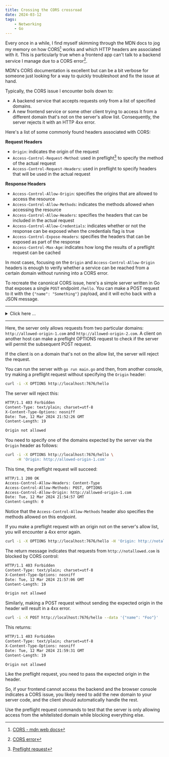 ```yaml
---
title: Crossing the CORS crossroad
date: 2024-03-12
tags:
    - Networking
    - Go
---
```


Every once in a while, I find myself skimming through the MDN docs to jog my memory on how
CORS[^1] works and which HTTP headers are associated with it. This is particularly true when
a frontend app can't talk to a backend service I manage due to a CORS error[^2].

MDN's CORS documentation is excellent but can be a bit verbose for someone just looking for
a way to quickly troubleshoot and fix the issue at hand.

Typically, the CORS issue I encounter boils down to:

-   A backend service that accepts requests only from a list of specified domains.
-   A new frontend service or some other client trying to access it from a different domain
    that's not on the server's allow list. Consequently, the server rejects it with an HTTP
    4xx error.

Here's a list of some commonly found headers associated with CORS:

**Request Headers**

-   `Origin`: indicates the origin of the request
-   `Access-Control-Request-Method`: used in preflight[^3] to specify the method of the
    actual request
-   `Access-Control-Request-Headers`: used in preflight to specify headers that will be used
    in the actual request

**Response Headers**

-   `Access-Control-Allow-Origin`: specifies the origins that are allowed to access the
    resource
-   `Access-Control-Allow-Methods`: indicates the methods allowed when accessing the
    resource
-   `Access-Control-Allow-Headers`: specifies the headers that can be included in the actual
    request
-   `Access-Control-Allow-Credentials`: indicates whether or not the response can be exposed
    when the credentials flag is true
-   `Access-Control-Expose-Headers`: specifies the headers that can be exposed as part of
    the response
-   `Access-Control-Max-Age`: indicates how long the results of a preflight request can be
    cached

In most cases, focusing on the `Origin` and `Access-Control-Allow-Origin` headers is enough
to verify whether a service can be reached from a certain domain without running into a CORS
error.

To recreate the canonical CORS issue, here's a simple server written in Go that exposes a
single `POST` endpoint `/hello`. You can make a POST request to it with the
`{"name": "Something"}` payload, and it will echo back with a JSON message.

---

<details>

<summary>Click here ...</summary>

```go
// main.go
package main

import (
    "encoding/json"
    "fmt"
    "net/http"
)

// Person struct to parse the input JSON.
type Person struct {
    Name string `json:"name"`
}

// helloNameHandler responds with "Hello {name}".
func helloNameHandler(w http.ResponseWriter, r *http.Request) {
    if r.Method != "POST" {
        http.Error(w, "Only POST method is allowed", http.StatusMethodNotAllowed)
        return
    }

    var p Person
    if err := json.NewDecoder(r.Body).Decode(&p); err != nil {
        http.Error(w, err.Error(), http.StatusBadRequest)
        return
    }

    response := fmt.Sprintf("Hello %s", p.Name)
    w.Header().Set("Content-Type", "application/json")
    json.NewEncoder(w).Encode(map[string]string{"message": response})
}

// corsMiddleware adds CORS headers to the response.
func corsMiddleware(next http.Handler) http.Handler {
    return http.HandlerFunc(func(w http.ResponseWriter, r *http.Request) {
        allowedOrigins := map[string]bool{
            "http://allowed-origin-1.com": true,
            "http://allowed-origin-2.com": true,
        }

        origin := r.Header.Get("Origin")
        if _, ok := allowedOrigins[origin]; ok {
            w.Header().Set("Access-Control-Allow-Origin", origin)
        } else {
            // Optional: Handle not allowed origin, e.g., by returning an error.
            http.Error(w, "Origin not allowed", http.StatusForbidden)
            return
        }

        w.Header().Set("Access-Control-Allow-Methods", "POST, OPTIONS")
        w.Header().Set("Access-Control-Allow-Headers", "Content-Type")

        // Handle preflight request.
        if r.Method == "OPTIONS" {
            w.WriteHeader(http.StatusOK)
            return
        }

        next.ServeHTTP(w, r)
    })
}

func main() {
    mux := http.NewServeMux()
    mux.Handle("/hello", corsMiddleware(http.HandlerFunc(helloNameHandler)))

    fmt.Println("Server is running on http://localhost:7676")
    http.ListenAndServe(":7676", mux)
}
```

</details>

---

Here, the server only allows requests from two particular domains:
`http://allowed-origin-1.com` and `http://allowed-origin-2.com`. A client on another host
can make a preflight OPTIONS request to check if the server will permit the subsequent POST
request.

If the client is on a domain that's not on the allow list, the server will reject the
request.

You can run the server with `go run main.go` and then, from another console, try making a
preflight request without specifying the `Origin` header:

```sh
curl -i -X OPTIONS http://localhost:7676/hello
```

The server will reject this:

```txt
HTTP/1.1 403 Forbidden
Content-Type: text/plain; charset=utf-8
X-Content-Type-Options: nosniff
Date: Tue, 12 Mar 2024 21:52:26 GMT
Content-Length: 19

Origin not allowed
```

You need to specify one of the domains expected by the server via the `Origin` header as
follows:

```sh
curl -i -X OPTIONS http://localhost:7676/hello \
     -H 'Origin: http://allowed-origin-1.com'
```

This time, the preflight request will succeed:

```txt
HTTP/1.1 200 OK
Access-Control-Allow-Headers: Content-Type
Access-Control-Allow-Methods: POST, OPTIONS
Access-Control-Allow-Origin: http://allowed-origin-1.com
Date: Tue, 12 Mar 2024 21:54:57 GMT
Content-Length: 0
```

Notice that the `Access-Control-Allow-Methods` header also specifies the methods allowed on
this endpoint.

If you make a preflight request with an origin not on the server's allow list, you will
encounter a 4xx error again.

```sh
curl -i -X OPTIONS http://localhost:7676/hello -H 'Origin: http://notallowed.com'
```

The return message indicates that requests from `http://notallowed.com` is blocked by CORS
control:

```txt
HTTP/1.1 403 Forbidden
Content-Type: text/plain; charset=utf-8
X-Content-Type-Options: nosniff
Date: Tue, 12 Mar 2024 21:57:06 GMT
Content-Length: 19

Origin not allowed
```

Similarly, making a POST request without sending the expected origin in the header will
result in a 4xx error.

```sh
curl -i -X POST http://localhost:7676/hello --data '{"name": "Foo"}'
```

This returns:

```txt
HTTP/1.1 403 Forbidden
Content-Type: text/plain; charset=utf-8
X-Content-Type-Options: nosniff
Date: Tue, 12 Mar 2024 21:59:31 GMT
Content-Length: 19

Origin not allowed
```

Like the preflight request, you need to pass the expected origin in the header.

So, if your frontend cannot access the backend and the browser console indicates a CORS
issue, you likely need to add the new domain to your server code, and the client should
automatically handle the rest.

Use the preflight request commands to test that the server is only allowing access from the
whitelisted domain while blocking everything else.

[^1]: [CORS - mdn web docs](https://developer.mozilla.org/en-US/docs/Web/HTTP/CORS)
[^2]: [CORS error](https://developer.mozilla.org/en-US/docs/Web/HTTP/CORS/Errors)
[^3]:
    [Preflight request](https://developer.mozilla.org/en-US/docs/Glossary/Preflight_request)
